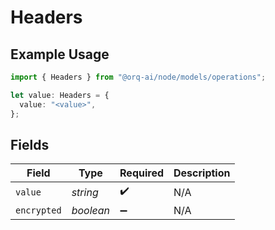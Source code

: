 # Headers

## Example Usage

```typescript
import { Headers } from "@orq-ai/node/models/operations";

let value: Headers = {
  value: "<value>",
};
```

## Fields

| Field              | Type               | Required           | Description        |
| ------------------ | ------------------ | ------------------ | ------------------ |
| `value`            | *string*           | :heavy_check_mark: | N/A                |
| `encrypted`        | *boolean*          | :heavy_minus_sign: | N/A                |